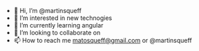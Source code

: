 - 👋 Hi, I’m @martinsqueff
- 👀 I’m interested in new technogies
- 🌱 I’m currently learning angular
- 💞️ I’m looking to collaborate on 
- 📫 How to reach me matosqueff@gmail.com or @martinsqueff

<!---
martinsqueff/martinsqueff is a ✨ special ✨ repository because its `README.md` (this file) appears on your GitHub profile.
You can click the Preview link to take a look at your changes.
--->
